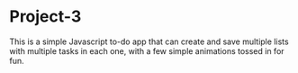 # Project-3

This is a simple Javascript to-do app that can create and save multiple lists with multiple tasks in each one, with a few simple animations tossed in for fun.

